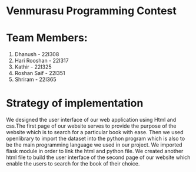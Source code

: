 # Venmurasu Programming Contest
# Team Members:

1. Dhanush - 22I308
2. Hari Rooshan - 22I317
3. Kathir - 22I325
4. Roshan Saif - 22I351
5. Shriram - 22I365

# Strategy of implementation

We designed the user interface of our web application using Html and css.The first page of our website serves to provide the purpose of the website which is to search for a particular book with ease. Then we used openlibrary to import the dataset into the python program which is also to be the main programming language we used in our project. We imported flask module in order to link the html and python file. We created another html file to build the user interface of the second page of our website which enable the users to search for the book of their choice.
